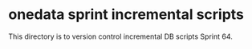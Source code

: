 # onedata sprint incremental scripts
This directory is to version control incremental DB scripts Sprint 64.
